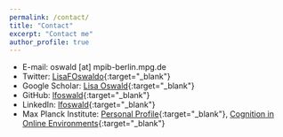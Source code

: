 ```yaml
---
permalink: /contact/
title: "Contact"
excerpt: "Contact me"
author_profile: true
---
```


* E-mail: oswald [at] mpib-berlin.mpg.de
* Twitter: [LisaFOswaldo](https://twitter.com/LisaFOswaldo){:target="_blank"}
* Google Scholar: [Lisa Oswald](https://scholar.google.com/citations?user=_Q1LUZEAAAAJ&hl=de){:target="_blank"}
* GitHub: [lfoswald](https://github.com/lfoswald){:target="_blank"}
* LinkedIn: [lfoswald](https://www.linkedin.com/in/lfoswald/){:target="_blank"}
* Max Planck Institute: [Personal Profile]([https://www.hertie-school.org/en/datasciencelab/people/profile/person/oswald](https://www.mpib-berlin.mpg.de/person/130695/171978)){:target="_blank"}, [Cognition in Online Environments]([https://www.hertie-school.org/en/datasciencela](https://www.mpib-berlin.mpg.de/research/research-centers/adaptive-rationality/research-areas/cognition-in-online-environment)https://www.mpib-berlin.mpg.de/research/research-centers/adaptive-rationality/research-areas/cognition-in-online-environmentb){:target="_blank"}
